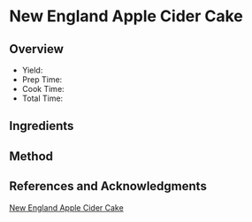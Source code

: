 # New England Apple Cider Cake

## Overview

- Yield:
- Prep Time:
- Cook Time:
- Total Time:

## Ingredients


## Method



## References and Acknowledgments

[New England Apple Cider Cake](https://www.afamilyfeast.com/new-england-apple-cider-cake/)
